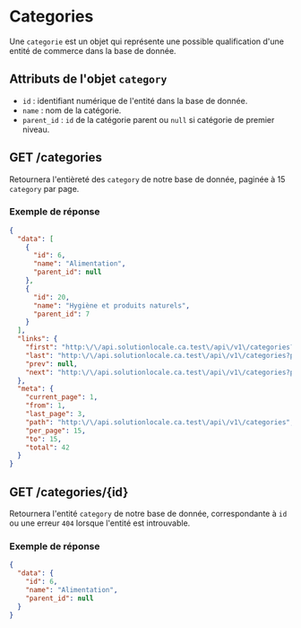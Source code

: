 # Categories

Une `categorie` est un objet qui représente une possible qualification d'une entité de commerce dans la base de donnée.

## Attributs de l'objet `category`

- `id` : identifiant numérique de l'entité dans la base de donnée.
- `name` : nom de la catégorie.
- `parent_id` : `id` de la catégorie parent ou `null` si catégorie de premier niveau.

## GET /categories

Retournera l'entièreté des `category` de notre base de donnée, paginée à 15 `category` par page.

### Exemple de réponse

```json
{
  "data": [
    {
      "id": 6,
      "name": "Alimentation",
      "parent_id": null
    },
    {
      "id": 20,
      "name": "Hygiène et produits naturels",
      "parent_id": 7
    }
  ],
  "links": {
    "first": "http:\/\/api.solutionlocale.ca.test\/api\/v1\/categories?page=1",
    "last": "http:\/\/api.solutionlocale.ca.test\/api\/v1\/categories?page=3",
    "prev": null,
    "next": "http:\/\/api.solutionlocale.ca.test\/api\/v1\/categories?page=2"
  },
  "meta": {
    "current_page": 1,
    "from": 1,
    "last_page": 3,
    "path": "http:\/\/api.solutionlocale.ca.test\/api\/v1\/categories",
    "per_page": 15,
    "to": 15,
    "total": 42
  }
}
```

## GET /categories/{id}

Retournera l'entité `category` de notre base de donnée, correspondante à `id` ou une erreur `404` lorsque l'entité est introuvable.

### Exemple de réponse

```json
{
  "data": {
    "id": 6,
    "name": "Alimentation",
    "parent_id": null
  }
}
```